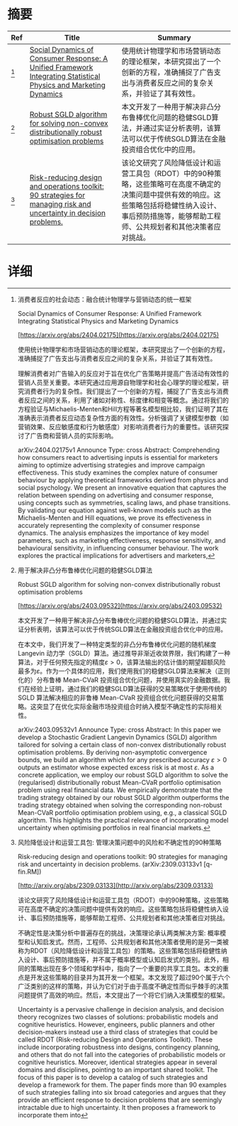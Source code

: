 # 摘要

| Ref | Title | Summary |
| --- | --- | --- |
| [^1] | [Social Dynamics of Consumer Response: A Unified Framework Integrating Statistical Physics and Marketing Dynamics](https://arxiv.org/abs/2404.02175) | 使用统计物理学和市场营销动态的理论框架，本研究提出了一个创新的方程，准确捕捉了广告支出与消费者反应之间的复杂关系，并验证了其有效性。 |
| [^2] | [Robust SGLD algorithm for solving non-convex distributionally robust optimisation problems](https://arxiv.org/abs/2403.09532) | 本文开发了一种用于解决非凸分布鲁棒优化问题的稳健SGLD算法，并通过实证分析表明，该算法可以优于传统SGLD算法在金融投资组合优化中的应用。 |
| [^3] | [Risk-reducing design and operations toolkit: 90 strategies for managing risk and uncertainty in decision problems.](http://arxiv.org/abs/2309.03133) | 该论文研究了风险降低设计和运营工具包（RDOT）中的90种策略，这些策略可在高度不确定的决策问题中提供有效的响应。这些策略包括将稳健性纳入设计、事后预防措施等，能够帮助工程师、公共规划者和其他决策者应对挑战。 |

# 详细

[^1]: 消费者反应的社会动态：融合统计物理学与营销动态的统一框架

    Social Dynamics of Consumer Response: A Unified Framework Integrating Statistical Physics and Marketing Dynamics

    [https://arxiv.org/abs/2404.02175](https://arxiv.org/abs/2404.02175)

    使用统计物理学和市场营销动态的理论框架，本研究提出了一个创新的方程，准确捕捉了广告支出与消费者反应之间的复杂关系，并验证了其有效性。

    

    理解消费者对广告输入的反应对于旨在优化广告策略并提高广告活动有效性的营销人员至关重要。本研究通过应用源自物理学和社会心理学的理论框架，研究消费者行为的复杂性。我们提出了一个创新的方程，捕捉了广告支出与消费者反应之间的关系，利用了诸如对称性、标度律和相变等概念。通过将我们的方程验证与Michaelis-Menten和Hill方程等著名模型相比较，我们证明了其在准确表示消费者反应动态复杂性方面的有效性。分析强调了关键模型参数（如营销效果、反应敏感度和行为敏感度）对影响消费者行为的重要性。该研究探讨了广告商和营销人员的实际影响。

    arXiv:2404.02175v1 Announce Type: cross  Abstract: Comprehending how consumers react to advertising inputs is essential for marketers aiming to optimize advertising strategies and improve campaign effectiveness. This study examines the complex nature of consumer behaviour by applying theoretical frameworks derived from physics and social psychology. We present an innovative equation that captures the relation between spending on advertising and consumer response, using concepts such as symmetries, scaling laws, and phase transitions. By validating our equation against well-known models such as the Michaelis-Menten and Hill equations, we prove its effectiveness in accurately representing the complexity of consumer response dynamics. The analysis emphasizes the importance of key model parameters, such as marketing effectiveness, response sensitivity, and behavioural sensitivity, in influencing consumer behaviour. The work explores the practical implications for advertisers and marketers,
    
[^2]: 用于解决非凸分布鲁棒优化问题的稳健SGLD算法

    Robust SGLD algorithm for solving non-convex distributionally robust optimisation problems

    [https://arxiv.org/abs/2403.09532](https://arxiv.org/abs/2403.09532)

    本文开发了一种用于解决非凸分布鲁棒优化问题的稳健SGLD算法，并通过实证分析表明，该算法可以优于传统SGLD算法在金融投资组合优化中的应用。

    

    在本文中，我们开发了一种特定类型的非凸分布鲁棒优化问题的随机梯度 Langevin 动力学（SGLD）算法。通过推导非渐近收敛界限，我们构建了一种算法，对于任何预先指定的精度$\varepsilon>0$，该算法输出的估计值的期望超额风险最多为$\varepsilon$。作为一个具体的应用，我们使用我们的稳健SGLD算法来解决（正则化的）分布鲁棒 Mean-CVaR 投资组合优化问题，并使用真实的金融数据。我们在经验上证明，通过我们的稳健SGLD算法获得的交易策略优于使用传统的 SGLD 算法解决相应的非鲁棒 Mean-CVaR 投资组合优化问题获得的交易策略。这突显了在优化实际金融市场投资组合时纳入模型不确定性的实际相关性。

    arXiv:2403.09532v1 Announce Type: cross  Abstract: In this paper we develop a Stochastic Gradient Langevin Dynamics (SGLD) algorithm tailored for solving a certain class of non-convex distributionally robust optimisation problems. By deriving non-asymptotic convergence bounds, we build an algorithm which for any prescribed accuracy $\varepsilon>0$ outputs an estimator whose expected excess risk is at most $\varepsilon$. As a concrete application, we employ our robust SGLD algorithm to solve the (regularised) distributionally robust Mean-CVaR portfolio optimisation problem using real financial data. We empirically demonstrate that the trading strategy obtained by our robust SGLD algorithm outperforms the trading strategy obtained when solving the corresponding non-robust Mean-CVaR portfolio optimisation problem using, e.g., a classical SGLD algorithm. This highlights the practical relevance of incorporating model uncertainty when optimising portfolios in real financial markets.
    
[^3]: 风险降低设计和运营工具包: 管理决策问题中的风险和不确定性的90种策略

    Risk-reducing design and operations toolkit: 90 strategies for managing risk and uncertainty in decision problems. (arXiv:2309.03133v1 [q-fin.RM])

    [http://arxiv.org/abs/2309.03133](http://arxiv.org/abs/2309.03133)

    该论文研究了风险降低设计和运营工具包（RDOT）中的90种策略，这些策略可在高度不确定的决策问题中提供有效的响应。这些策略包括将稳健性纳入设计、事后预防措施等，能够帮助工程师、公共规划者和其他决策者应对挑战。

    

    不确定性是决策分析中普遍存在的挑战，决策理论承认两类解决方案: 概率模型和认知启发式。然而，工程师、公共规划者和其他决策者使用的是另一类被称为RDOT（风险降低设计和运营工具包）的策略。这些策略包括将稳健性纳入设计、事后预防措施等，并不属于概率模型或认知启发式的类别。此外，相同的策略出现在多个领域和学科中，指向了一个重要的共享工具包。本文的重点是开发这些策略的目录并为其开发一个框架。本文发现了超过90个属于六个广泛类别的这样的策略，并认为它们对于由于高度不确定性而似乎棘手的决策问题提供了高效的响应。然后，本文提出了一个将它们纳入决策模型的框架。

    Uncertainty is a pervasive challenge in decision analysis, and decision theory recognizes two classes of solutions: probabilistic models and cognitive heuristics. However, engineers, public planners and other decision-makers instead use a third class of strategies that could be called RDOT (Risk-reducing Design and Operations Toolkit). These include incorporating robustness into designs, contingency planning, and others that do not fall into the categories of probabilistic models or cognitive heuristics. Moreover, identical strategies appear in several domains and disciplines, pointing to an important shared toolkit.  The focus of this paper is to develop a catalog of such strategies and develop a framework for them. The paper finds more than 90 examples of such strategies falling into six broad categories and argues that they provide an efficient response to decision problems that are seemingly intractable due to high uncertainty. It then proposes a framework to incorporate them into 
    

